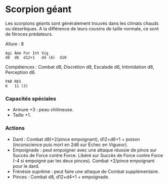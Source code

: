 # Scorpion géant

Les scorpions géants sont généralement trouvés dans les climats chauds ou désertiques. A la différence de leurs cousins de taille normale, ce sont de féroces prédateurs.

Allure : 8

	Agi	Âme	For	Int	Vig
	d8	d8	d12+1	d4 (A)	d10

Compétences : Combat d8, Discrétion d8, Escalade d6, Intimidation d8, Perception d6.

	PAR	RES
	6	11 (3)

### Capacités spéciales
- Armure +3 : peau chitineuse.
- Taille +1.

### Actions
- Dard : Combat d8(+2/pince empoignant), d12+d6+1 + poison (inconscience puis mort en 2d6 sur Échec en Vigueur).
- Empoignade : peut empoigner avec une attaque réussie de pince sur Succès de Force contre Force. Libéré sur Succès de Force contre Force (-4 si empoigné par les deux pinces). Combat +2/pince empoignant pour le dard.
- Frénésie suprême : peut faire une attaque de Combat supplémentaire.
- Pinces : Combat d8, d12+d4+1 + empoignade.
